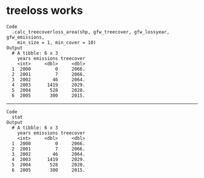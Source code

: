 # treeloss works

    Code
      .calc_treecoverloss_area(shp, gfw_treecover, gfw_lossyear, gfw_emissions,
        min_size = 1, min_cover = 10)
    Output
      # A tibble: 6 x 3
        years emissions treecover
        <int>     <dbl>     <dbl>
      1  2000         0     2066.
      2  2001         7     2066.
      3  2002        46     2064.
      4  2003      1419     2029.
      5  2004       528     2020.
      6  2005       300     2015.

---

    Code
      stat
    Output
      # A tibble: 6 x 3
        years emissions treecover
        <int>     <dbl>     <dbl>
      1  2000         0     2066.
      2  2001         7     2066.
      3  2002        46     2064.
      4  2003      1419     2029.
      5  2004       528     2020.
      6  2005       300     2015.

